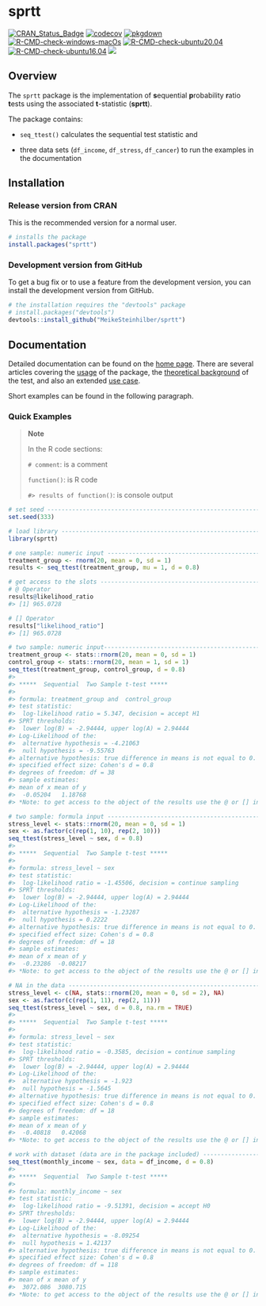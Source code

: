 
<!-- <a href='https://meikesteinhilber.github.io/sprtt/'><img src="man/figures/logo.png" align="right" height="139"/></a> <br> <br> -->

# sprtt

<!-- badges: start -->

[![CRAN_Status_Badge](http://www.r-pkg.org/badges/version/sprtt?color=green)](https://cran.r-project.org/package=sprtt)
[![codecov](https://codecov.io/gh/MeikeSteinhilber/sprtt/branch/main/graph/badge.svg?token=IQHTDTRBAW)](https://codecov.io/gh/MeikeSteinhilber/sprtt)
[![pkgdown](https://github.com/MeikeSteinhilber/sprtt/actions/workflows/pkgdown-pak.yaml/badge.svg)](https://github.com/MeikeSteinhilber/sprtt/actions/workflows/pkgdown-pak.yaml)
[![R-CMD-check-windows-macOs](https://github.com/MeikeSteinhilber/sprtt/workflows/R-CMD-check-windows-macOs/badge.svg)](https://github.com/MeikeSteinhilber/sprtt/actions)
[![R-CMD-check-ubuntu20.04](https://github.com/MeikeSteinhilber/sprtt/workflows/R-CMD-check-ubuntu20.04/badge.svg)](https://github.com/MeikeSteinhilber/sprtt/actions)
[![R-CMD-check-ubuntu16.04](https://github.com/MeikeSteinhilber/sprtt/workflows/R-CMD-check-ubuntu16.04/badge.svg)](https://github.com/MeikeSteinhilber/sprtt/actions)
[![](https://cranlogs.r-pkg.org/badges/grand-total/sprtt)](https://cran.r-project.org/package=sprtt)

<!-- badges: end -->

## Overview

The `sprtt` package is the implementation of **s**equential
**p**robability **r**atio **t**ests using the associated **t**-statistic
(**sprtt**).

The package contains:

- `seq_ttest()` calculates the sequential test statistic and

- three data sets (`df_income`, `df_stress`, `df_cancer`) to run the
  examples in the documentation

## Installation

### Release version from CRAN

This is the recommended version for a normal user.

``` r
# installs the package
install.packages("sprtt")
```

### Development version from GitHub

To get a bug fix or to use a feature from the development version, you
can install the development version from GitHub.

``` r
# the installation requires the "devtools" package
# install.packages("devtools")
devtools::install_github("MeikeSteinhilber/sprtt")
```

## Documentation

Detailed documentation can be found on the [home
page](https://meikesteinhilber.github.io/sprtt/index.html). There are
several articles covering the
[usage](https://meikesteinhilber.github.io/sprtt/articles/usage-sprtt.html)
of the package, the [theoretical
background](https://meikesteinhilber.github.io/sprtt/articles/sequential_testing.html)
of the test, and also an extended [use
case](https://meikesteinhilber.github.io/sprtt/articles/use-case.html).

Short examples can be found in the following paragraph.

### Quick Examples

> **Note**
>
> In the R code sections:
>
> `# comment`: is a comment
>
> `function()`: is R code
>
> `#> results of function()`: is console output

``` r
# set seed --------------------------------------------------------------------
set.seed(333)

# load library ----------------------------------------------------------------
library(sprtt)

# one sample: numeric input ---------------------------------------------------
treatment_group <- rnorm(20, mean = 0, sd = 1)
results <- seq_ttest(treatment_group, mu = 1, d = 0.8)

# get access to the slots -----------------------------------------------------
# @ Operator
results@likelihood_ratio
#> [1] 965.0728

# [] Operator
results["likelihood_ratio"]
#> [1] 965.0728

# two sample: numeric input----------------------------------------------------
treatment_group <- stats::rnorm(20, mean = 0, sd = 1)
control_group <- stats::rnorm(20, mean = 1, sd = 1)
seq_ttest(treatment_group, control_group, d = 0.8)
#> 
#> *****  Sequential  Two Sample t-test *****
#> 
#> formula: treatment_group and  control_group
#> test statistic:
#>  log-likelihood ratio = 5.347, decision = accept H1
#> SPRT thresholds:
#>  lower log(B) = -2.94444, upper log(A) = 2.94444
#> Log-Likelihood of the:
#>  alternative hypothesis = -4.21063
#>  null hypothesis = -9.55763
#> alternative hypothesis: true difference in means is not equal to 0.
#> specified effect size: Cohen's d = 0.8
#> degrees of freedom: df = 38
#> sample estimates:
#> mean of x mean of y 
#>  -0.05204   1.18768 
#> *Note: to get access to the object of the results use the @ or [] instead of the $ operator.

# two sample: formula input ---------------------------------------------------
stress_level <- stats::rnorm(20, mean = 0, sd = 1)
sex <- as.factor(c(rep(1, 10), rep(2, 10)))
seq_ttest(stress_level ~ sex, d = 0.8)
#> 
#> *****  Sequential  Two Sample t-test *****
#> 
#> formula: stress_level ~ sex
#> test statistic:
#>  log-likelihood ratio = -1.45506, decision = continue sampling
#> SPRT thresholds:
#>  lower log(B) = -2.94444, upper log(A) = 2.94444
#> Log-Likelihood of the:
#>  alternative hypothesis = -1.23287
#>  null hypothesis = 0.2222
#> alternative hypothesis: true difference in means is not equal to 0.
#> specified effect size: Cohen's d = 0.8
#> degrees of freedom: df = 18
#> sample estimates:
#> mean of x mean of y 
#>  -0.23286  -0.08217 
#> *Note: to get access to the object of the results use the @ or [] instead of the $ operator.

# NA in the data --------------------------------------------------------------
stress_level <- c(NA, stats::rnorm(20, mean = 0, sd = 2), NA)
sex <- as.factor(c(rep(1, 11), rep(2, 11)))
seq_ttest(stress_level ~ sex, d = 0.8, na.rm = TRUE)
#> 
#> *****  Sequential  Two Sample t-test *****
#> 
#> formula: stress_level ~ sex
#> test statistic:
#>  log-likelihood ratio = -0.3585, decision = continue sampling
#> SPRT thresholds:
#>  lower log(B) = -2.94444, upper log(A) = 2.94444
#> Log-Likelihood of the:
#>  alternative hypothesis = -1.923
#>  null hypothesis = -1.5645
#> alternative hypothesis: true difference in means is not equal to 0.
#> specified effect size: Cohen's d = 0.8
#> degrees of freedom: df = 18
#> sample estimates:
#> mean of x mean of y 
#>  -0.40818   0.42068 
#> *Note: to get access to the object of the results use the @ or [] instead of the $ operator.

# work with dataset (data are in the package included) ------------------------
seq_ttest(monthly_income ~ sex, data = df_income, d = 0.8)
#> 
#> *****  Sequential  Two Sample t-test *****
#> 
#> formula: monthly_income ~ sex
#> test statistic:
#>  log-likelihood ratio = -9.51391, decision = accept H0
#> SPRT thresholds:
#>  lower log(B) = -2.94444, upper log(A) = 2.94444
#> Log-Likelihood of the:
#>  alternative hypothesis = -8.09254
#>  null hypothesis = 1.42137
#> alternative hypothesis: true difference in means is not equal to 0.
#> specified effect size: Cohen's d = 0.8
#> degrees of freedom: df = 118
#> sample estimates:
#> mean of x mean of y 
#>  3072.086  3080.715 
#> *Note: to get access to the object of the results use the @ or [] instead of the $ operator.
```
